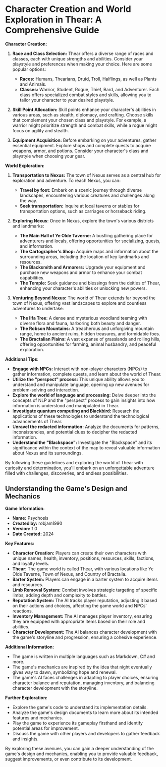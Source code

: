 # Character Creation and World Exploration in Thear: A Comprehensive Guide

**Character Creation:**

1. **Race and Class Selection:** Thear offers a diverse range of races and classes, each with unique strengths and abilities. Consider your playstyle and preferences when making your choice. Here are some popular options:

   - **Races:** Humans, Thearians, Druid, Troll, Halflings, as well as Plants and Animals.
   - **Classes:** Warrior, Student, Rogue, Thief, Bard, and Adventurer. Each class offers specialized combat styles and skills, allowing you to tailor your character to your desired playstyle.

2. **Skill Point Allocation:** Skill points enhance your character's abilities in various areas, such as stealth, diplomacy, and crafting. Choose skills that complement your chosen class and playstyle. For example, a warrior might prioritize strength and combat skills, while a rogue might focus on agility and stealth.

3. **Equipment Acquisition:** Before embarking on your adventures, gather essential equipment. Explore shops and complete quests to acquire weapons, armor, and potions. Consider your character's class and playstyle when choosing your gear.

**World Exploration:**

1. **Transportation to Nexus:** The town of Nexus serves as a central hub for exploration and adventure. To reach Nexus, you can:

   - **Travel by foot:** Embark on a scenic journey through diverse landscapes, encountering various creatures and challenges along the way.
   - **Seek transportation:** Inquire at local taverns or stables for transportation options, such as carriages or horseback riding.

2. **Exploring Nexus:** Once in Nexus, explore the town's various districts and landmarks:

   - **The Main Hall of Ye Olde Taverne:** A bustling gathering place for adventurers and locals, offering opportunities for socializing, quests, and information.
   - **The Cartographer's Shop:** Acquire maps and information about the surrounding areas, including the location of key landmarks and resources.
   - **The Blacksmith and Armorers:** Upgrade your equipment and purchase new weapons and armor to enhance your combat capabilities.
   - **The Temple:** Seek guidance and blessings from the deities of Thear, enhancing your character's abilities or unlocking new powers.

3. **Venturing Beyond Nexus:** The world of Thear extends far beyond the town of Nexus, offering vast landscapes to explore and countless adventures to undertake:

   - **The Ilfa Tree:** A dense and mysterious woodland teeming with diverse flora and fauna, harboring both beauty and danger.
   - **The Robson Mountains:** A treacherous and unforgiving mountain range, home to ancient ruins, hidden treasures, and formidable foes.
   - **The Bractalian Plains:** A vast expanse of grasslands and rolling hills, offering opportunities for farming, animal husbandry, and peaceful exploration.

**Additional Tips:**

- **Engage with NPCs:** Interact with non-player characters (NPCs) to gather information, complete quests, and learn about the world of Thear.
- **Utilize the "perspect" process:** This unique ability allows you to understand and manipulate language, opening up new avenues for problem-solving and interaction.
- **Explore the world of language and processing:** Delve deeper into the concepts of NLP and the "perspect" process to gain insights into how information is understood and manipulated in Thear.
- **Investigate quantum computing and Blackbird:** Research the applications of these technologies to understand the technological advancements of Thear.
- **Unravel the redacted information:** Analyze the documents for patterns, inconsistencies, and potential clues to decipher the redacted information.
- **Understand the "Blackspace":** Investigate the "Blackspace" and its significance within the context of the map to reveal valuable information about Nexus and its surroundings.

By following these guidelines and exploring the world of Thear with curiosity and determination, you'll embark on an unforgettable adventure filled with challenges, discoveries, and endless possibilities.

## Understanding the Game's Design and Mechanics

**Game Information:**

- **Name:** Psychosis
- **Created by:** robjam1990
- **Version:** 1.0
- **Date Created:** 2024

**Key Features:**

- **Character Creation:** Players can create their own characters with unique names, health, inventory, positions, resources, skills, factions, and loyalty levels.
- **Thear:** The game world is called Thear, with various locations like Ye Olde Taverne, Town of Nexus, and Country of Bractalia.
- **Barter System:** Players can engage in a barter system to acquire items and resources.
- **Limb Removal System:** Combat involves strategic targeting of specific limbs, adding depth and complexity to battles.
- **Reputation System:** The AI tracks player reputation, adjusting it based on their actions and choices, affecting the game world and NPCs' reactions.
- **Inventory Management:** The AI manages player inventory, ensuring they are equipped with appropriate items based on their role and abilities.
- **Character Development:** The AI balances character development with the game's storyline and progression, ensuring a cohesive experience.

**Additional Information:**

- The game is written in multiple languages such as Markdown, C# and more.
- The game's mechanics are inspired by the idea that night eventually gives way to dawn, symbolizing hope and renewal.
- The game's AI faces challenges in adapting to player choices, ensuring character balance and reputation, managing inventory, and balancing character development with the storyline.

**Further Exploration:**

- Explore the game's code to understand its implementation details.
- Analyze the game's design documents to learn more about its intended features and mechanics.
- Play the game to experience its gameplay firsthand and identify potential areas for improvement.
- Discuss the game with other players and developers to gather feedback and insights.

By exploring these avenues, you can gain a deeper understanding of the game's design and mechanics, enabling you to provide valuable feedback, suggest improvements, or even contribute to its development.

